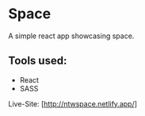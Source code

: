 # Space
A simple react app showcasing space.

## Tools used:
- React
- SASS

Live-Site: [http://ntwspace.netlify.app/]
